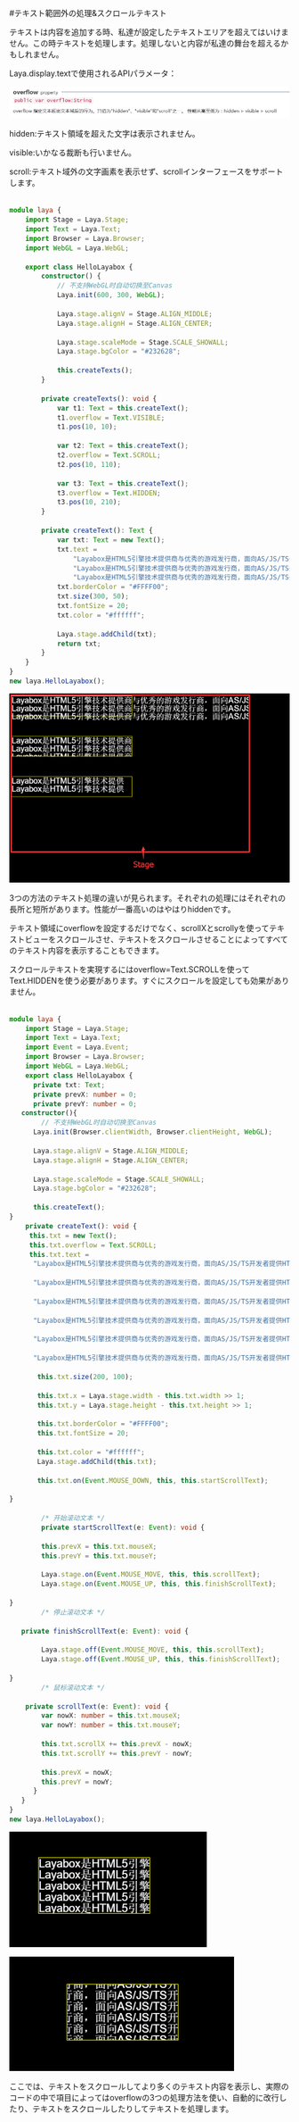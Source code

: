 #テキスト範囲外の処理&スクロールテキスト

テキストは内容を追加する時、私達が設定したテキストエリアを超えてはいけません。この時テキストを処理します。処理しないと内容が私達の舞台を超えるかもしれません。

Laya.display.textで使用されるAPIパラメータ：

![1](img/1.png)<br/>

hidden:テキスト領域を超えた文字は表示されません。

visible:いかなる裁断も行いません。

scroll:テキスト域外の文字画素を表示せず、scrollインターフェースをサポートします。


```typescript

module laya {
    import Stage = Laya.Stage;
    import Text = Laya.Text;
    import Browser = Laya.Browser;
    import WebGL = Laya.WebGL;

    export class HelloLayabox {
        constructor() {
            // 不支持WebGL时自动切换至Canvas
            Laya.init(600, 300, WebGL);
 
            Laya.stage.alignV = Stage.ALIGN_MIDDLE;
            Laya.stage.alignH = Stage.ALIGN_CENTER;
 
            Laya.stage.scaleMode = Stage.SCALE_SHOWALL;
            Laya.stage.bgColor = "#232628";

            this.createTexts();
        }

        private createTexts(): void {
            var t1: Text = this.createText();
            t1.overflow = Text.VISIBLE;
            t1.pos(10, 10);
 
            var t2: Text = this.createText();
            t2.overflow = Text.SCROLL;
            t2.pos(10, 110);

            var t3: Text = this.createText();
            t3.overflow = Text.HIDDEN;
            t3.pos(10, 210);
        }

        private createText(): Text {
            var txt: Text = new Text();
            txt.text =
                "Layabox是HTML5引擎技术提供商与优秀的游戏发行商，面向AS/JS/TS开发者提供HTML5开发技术方案！\n" +
                "Layabox是HTML5引擎技术提供商与优秀的游戏发行商，面向AS/JS/TS开发者提供HTML5开发技术方案！\n" +
                "Layabox是HTML5引擎技术提供商与优秀的游戏发行商，面向AS/JS/TS开发者提供HTML5开发技术方案！"; 
            txt.borderColor = "#FFFF00";
            txt.size(300, 50);
            txt.fontSize = 20;
            txt.color = "#ffffff";

            Laya.stage.addChild(txt);
            return txt;
        }
    }
}
new laya.HelloLayabox();
```


![2](img/2.png)<br/>

3つの方法のテキスト処理の違いが見られます。それぞれの処理にはそれぞれの長所と短所があります。性能が一番高いのはやはりhiddenです。

テキスト領域にoverflowを設定するだけでなく、scrollXとscrollyを使ってテキストビューをスクロールさせ、テキストをスクロールさせることによってすべてのテキスト内容を表示することもできます。

スクロールテキストを実現するにはoverflow=Text.SCROLLを使ってText.HIDDENを使う必要があります。すぐにスクロールを設定しても効果がありません。


```typescript

module laya {
    import Stage = Laya.Stage;
    import Text = Laya.Text;
    import Event = Laya.Event;
    import Browser = Laya.Browser;
    import WebGL = Laya.WebGL;
    export class HelloLayabox {
      private txt: Text;
      private prevX: number = 0;
      private prevY: number = 0;
   constructor(){
        // 不支持WebGL时自动切换至Canvas
      Laya.init(Browser.clientWidth, Browser.clientHeight, WebGL); 

      Laya.stage.alignV = Stage.ALIGN_MIDDLE;
      Laya.stage.alignH = Stage.ALIGN_CENTER;

      Laya.stage.scaleMode = Stage.SCALE_SHOWALL;
      Laya.stage.bgColor = "#232628";

      this.createText();
}
    private createText(): void {
     this.txt = new Text();
     this.txt.overflow = Text.SCROLL;
     this.txt.text =
      "Layabox是HTML5引擎技术提供商与优秀的游戏发行商，面向AS/JS/TS开发者提供HTML5开发技术方案！\n" +

      "Layabox是HTML5引擎技术提供商与优秀的游戏发行商，面向AS/JS/TS开发者提供HTML5开发技术方案！\n" +

      "Layabox是HTML5引擎技术提供商与优秀的游戏发行商，面向AS/JS/TS开发者提供HTML5开发技术方案！\n" +

      "Layabox是HTML5引擎技术提供商与优秀的游戏发行商，面向AS/JS/TS开发者提供HTML5开发技术方案！\n" +

      "Layabox是HTML5引擎技术提供商与优秀的游戏发行商，面向AS/JS/TS开发者提供HTML5开发技术方案！\n" +

	  "Layabox是HTML5引擎技术提供商与优秀的游戏发行商，面向AS/JS/TS开发者提供HTML5开发技术方案！";

	   this.txt.size(200, 100);

  	   this.txt.x = Laya.stage.width - this.txt.width >> 1;
       this.txt.y = Laya.stage.height - this.txt.height >> 1;

       this.txt.borderColor = "#FFFF00";
       this.txt.fontSize = 20;

       this.txt.color = "#ffffff";
	   Laya.stage.addChild(this.txt);

 	   this.txt.on(Event.MOUSE_DOWN, this, this.startScrollText);

}

        /* 开始滚动文本 */
        private startScrollText(e: Event): void {

	    this.prevX = this.txt.mouseX;
 	    this.prevY = this.txt.mouseY;

	    Laya.stage.on(Event.MOUSE_MOVE, this, this.scrollText);
	    Laya.stage.on(Event.MOUSE_UP, this, this.finishScrollText);

}
        /* 停止滚动文本 */

   private finishScrollText(e: Event): void {

	    Laya.stage.off(Event.MOUSE_MOVE, this, this.scrollText);
	    Laya.stage.off(Event.MOUSE_UP, this, this.finishScrollText);

}
        /* 鼠标滚动文本 */

    private scrollText(e: Event): void {
   		var nowX: number = this.txt.mouseX;
    	var nowY: number = this.txt.mouseY;

    	this.txt.scrollX += this.prevX - nowX;
    	this.txt.scrollY += this.prevY - nowY;

    	this.prevX = nowX;
    	this.prevY = nowY;
      }
   }
}
new laya.HelloLayabox();
```


![3](img/3.png)<br/>

![4](img/4.png)<br/>

ここでは、テキストをスクロールしてより多くのテキスト内容を表示し、実際のコードの中で項目によってはoverflowの3つの処理方法を使い、自動的に改行したり、テキストをスクロールしたりしてテキストを処理します。